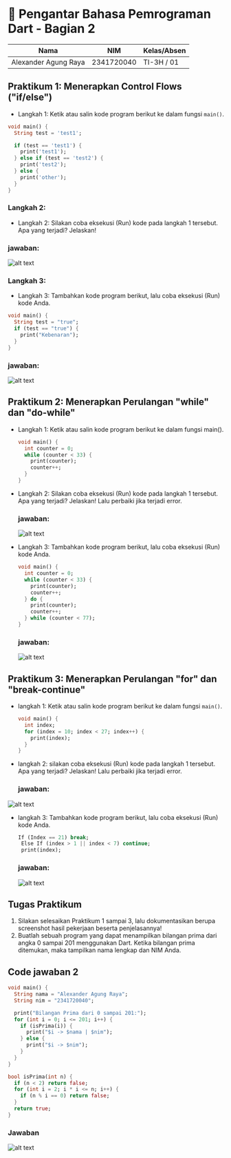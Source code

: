 <h1>📱 Pengantar Bahasa Pemrograman Dart - Bagian 2</h1>

| Nama | NIM | Kelas/Absen |
| --- | --- | --- |
| Alexander Agung Raya | 2341720040 | TI-3H / 01 |
## Praktikum 1: Menerapkan Control Flows ("if/else")
- Langkah 1:
Ketik atau salin kode program berikut ke dalam fungsi `main()`.

```dart
void main() {
  String test = 'test1';

  if (test == 'test1') {
    print('test1');
  } else if (test == 'test2') {
    print('test2');
  } else {
    print('other');
  }
}
```


### Langkah 2:
- Langkah 2:
Silakan coba eksekusi (Run) kode pada langkah 1 tersebut. Apa yang terjadi? Jelaskan!

### jawaban:
![alt text](/img/p3-1-1.png)

### Langkah 3:
- Langkah 3:
Tambahkan kode program berikut, lalu coba eksekusi (Run) kode Anda.
```dart
void main() {
  String test = "true";
  if (test == "true") {
    print("Kebenaran");
  }
}
```

### jawaban:
![alt text](/img/image-1-2.png)



## Praktikum 2: Menerapkan Perulangan "while" dan "do-while"

- Langkah 1:
  Ketik atau salin kode program berikut ke dalam fungsi main().
  ```dart
  void main() {
    int counter = 0;
    while (counter < 33) {
      print(counter);
      counter++;
    }
  }
  ```
- Langkah 2:
  Silakan coba eksekusi (Run) kode pada langkah 1 tersebut. Apa yang terjadi? Jelaskan! Lalu perbaiki jika terjadi error.

  ### jawaban:
  ![alt text](/img/image-2-1.png)

- Langkah 3:
  Tambahkan kode program berikut, lalu coba eksekusi (Run) kode Anda.
  ```dart
  void main() {
    int counter = 0;
    while (counter < 33) {
      print(counter);
      counter++;
    } do {
      print(counter);
      counter++;
    } while (counter < 77);
  } 
  ```

  ### jawaban:
  ![alt text](/img/image-2-2.png)

## Praktikum 3: Menerapkan Perulangan "for" dan "break-continue"

- langkah 1:
  Ketik atau salin kode program berikut ke dalam fungsi `main()`.

  ```dart
  void main() {
    int index;
    for (index = 10; index < 27; index++) {
      print(index);
    }
  }
  ```
- langkah 2:
  silakan coba eksekusi (Run) kode pada langkah 1 tersebut. Apa yang terjadi? Jelaskan! Lalu perbaiki jika terjadi error.

  ### jawaban:
 ![alt text](/img/image-3-1.png)

- langkah 3:
   Tambahkan kode program berikut, lalu coba eksekusi (Run) kode Anda.
   ```dart
   If (Index == 21) break;
    Else If (index > 1 || index < 7) continue;
    print(index);
    ```
  
    ### jawaban:
    ![alt text](/img/image-3-2.png)


## Tugas Praktikum
1. Silakan selesaikan Praktikum 1 sampai 3, lalu dokumentasikan berupa screenshot hasil pekerjaan beserta penjelasannya! </br>
2. Buatlah sebuah program yang dapat menampilkan bilangan prima dari angka 0 sampai 201 menggunakan Dart. Ketika bilangan prima ditemukan, maka tampilkan nama lengkap dan NIM Anda.

## Code jawaban 2
```dart
void main() {
  String nama = "Alexander Agung Raya"; 
  String nim = "2341720040"; 

  print("Bilangan Prima dari 0 sampai 201:");
  for (int i = 0; i <= 201; i++) {
    if (isPrima(i)) {
      print("$i -> $nama | $nim");
    } else {
      print("$i -> $nim");
    }
  }
}

bool isPrima(int n) {
  if (n < 2) return false;
  for (int i = 2; i * i <= n; i++) {
    if (n % i == 0) return false;
  }
  return true;
}

```

### Jawaban
![alt text](/img/image-revisi.png)